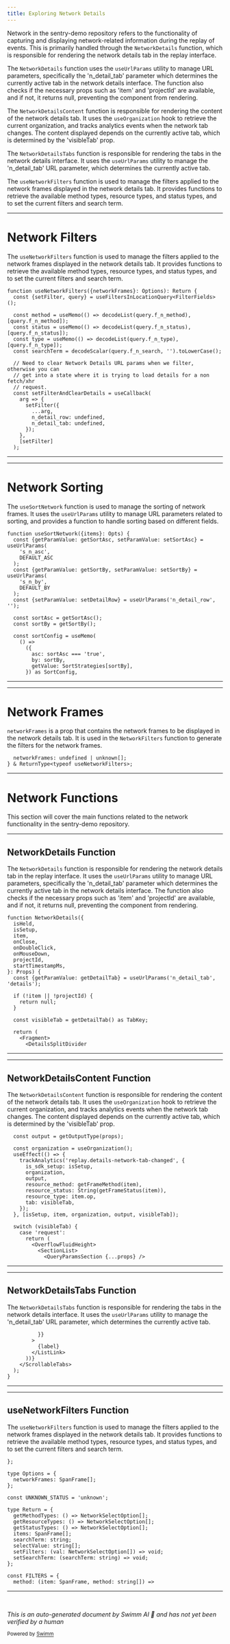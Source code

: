 ```yaml
---
title: Exploring Network Details
---
```

Network in the sentry-demo repository refers to the functionality of capturing and displaying network-related information during the replay of events. This is primarily handled through the `NetworkDetails` function, which is responsible for rendering the network details tab in the replay interface.

The `NetworkDetails` function uses the `useUrlParams` utility to manage URL parameters, specifically the 'n_detail_tab' parameter which determines the currently active tab in the network details interface. The function also checks if the necessary props such as 'item' and 'projectId' are available, and if not, it returns null, preventing the component from rendering.

The `NetworkDetailsContent` function is responsible for rendering the content of the network details tab. It uses the `useOrganization` hook to retrieve the current organization, and tracks analytics events when the network tab changes. The content displayed depends on the currently active tab, which is determined by the 'visibleTab' prop.

The `NetworkDetailsTabs` function is responsible for rendering the tabs in the network details interface. It uses the `useUrlParams` utility to manage the 'n_detail_tab' URL parameter, which determines the currently active tab.

The `useNetworkFilters` function is used to manage the filters applied to the network frames displayed in the network details tab. It provides functions to retrieve the available method types, resource types, and status types, and to set the current filters and search term.

<SwmSnippet path="/static/app/views/replays/detail/network/useNetworkFilters.tsx" line="61">

---

# Network Filters

The `useNetworkFilters` function is used to manage the filters applied to the network frames displayed in the network details tab. It provides functions to retrieve the available method types, resource types, and status types, and to set the current filters and search term.

```tsx
function useNetworkFilters({networkFrames}: Options): Return {
  const {setFilter, query} = useFiltersInLocationQuery<FilterFields>();

  const method = useMemo(() => decodeList(query.f_n_method), [query.f_n_method]);
  const status = useMemo(() => decodeList(query.f_n_status), [query.f_n_status]);
  const type = useMemo(() => decodeList(query.f_n_type), [query.f_n_type]);
  const searchTerm = decodeScalar(query.f_n_search, '').toLowerCase();

  // Need to clear Network Details URL params when we filter, otherwise you can
  // get into a state where it is trying to load details for a non fetch/xhr
  // request.
  const setFilterAndClearDetails = useCallback(
    arg => {
      setFilter({
        ...arg,
        n_detail_row: undefined,
        n_detail_tab: undefined,
      });
    },
    [setFilter]
  );
```

---

</SwmSnippet>

<SwmSnippet path="/static/app/views/replays/detail/network/useSortNetwork.tsx" line="27">

---

# Network Sorting

The `useSortNetwork` function is used to manage the sorting of network frames. It uses the `useUrlParams` utility to manage URL parameters related to sorting, and provides a function to handle sorting based on different fields.

```tsx
function useSortNetwork({items}: Opts) {
  const {getParamValue: getSortAsc, setParamValue: setSortAsc} = useUrlParams(
    's_n_asc',
    DEFAULT_ASC
  );
  const {getParamValue: getSortBy, setParamValue: setSortBy} = useUrlParams(
    's_n_by',
    DEFAULT_BY
  );
  const {setParamValue: setDetailRow} = useUrlParams('n_detail_row', '');

  const sortAsc = getSortAsc();
  const sortBy = getSortBy();

  const sortConfig = useMemo(
    () =>
      ({
        asc: sortAsc === 'true',
        by: sortBy,
        getValue: SortStrategies[sortBy],
      }) as SortConfig,
```

---

</SwmSnippet>

<SwmSnippet path="/static/app/views/replays/detail/network/networkFilters.tsx" line="9">

---

# Network Frames

`networkFrames` is a prop that contains the network frames to be displayed in the network details tab. It is used in the `NetworkFilters` function to generate the filters for the network frames.

```tsx
  networkFrames: undefined | unknown[];
} & ReturnType<typeof useNetworkFilters>;
```

---

</SwmSnippet>

# Network Functions

This section will cover the main functions related to the network functionality in the sentry-demo repository.

<SwmSnippet path="/static/app/views/replays/detail/network/details/index.tsx" line="19">

---

## NetworkDetails Function

The `NetworkDetails` function is responsible for rendering the network details tab in the replay interface. It uses the `useUrlParams` utility to manage URL parameters, specifically the 'n_detail_tab' parameter which determines the currently active tab in the network details interface. The function also checks if the necessary props such as 'item' and 'projectId' are available, and if not, it returns null, preventing the component from rendering.

```tsx
function NetworkDetails({
  isHeld,
  isSetup,
  item,
  onClose,
  onDoubleClick,
  onMouseDown,
  projectId,
  startTimestampMs,
}: Props) {
  const {getParamValue: getDetailTab} = useUrlParams('n_detail_tab', 'details');

  if (!item || !projectId) {
    return null;
  }

  const visibleTab = getDetailTab() as TabKey;

  return (
    <Fragment>
      <DetailsSplitDivider
```

---

</SwmSnippet>

<SwmSnippet path="/static/app/views/replays/detail/network/details/content.tsx" line="30">

---

## NetworkDetailsContent Function

The `NetworkDetailsContent` function is responsible for rendering the content of the network details tab. It uses the `useOrganization` hook to retrieve the current organization, and tracks analytics events when the network tab changes. The content displayed depends on the currently active tab, which is determined by the 'visibleTab' prop.

```tsx
  const output = getOutputType(props);

  const organization = useOrganization();
  useEffect(() => {
    trackAnalytics('replay.details-network-tab-changed', {
      is_sdk_setup: isSetup,
      organization,
      output,
      resource_method: getFrameMethod(item),
      resource_status: String(getFrameStatus(item)),
      resource_type: item.op,
      tab: visibleTab,
    });
  }, [isSetup, item, organization, output, visibleTab]);

  switch (visibleTab) {
    case 'request':
      return (
        <OverflowFluidHeight>
          <SectionList>
            <QueryParamsSection {...props} />
```

---

</SwmSnippet>

<SwmSnippet path="/static/app/views/replays/detail/network/details/tabs.tsx" line="39">

---

## NetworkDetailsTabs Function

The `NetworkDetailsTabs` function is responsible for rendering the tabs in the network details interface. It uses the `useUrlParams` utility to manage the 'n_detail_tab' URL parameter, which determines the currently active tab.

```tsx
          }}
        >
          {label}
        </ListLink>
      ))}
    </ScrollableTabs>
  );
}
```

---

</SwmSnippet>

<SwmSnippet path="/static/app/views/replays/detail/network/useNetworkFilters.tsx" line="27">

---

## useNetworkFilters Function

The `useNetworkFilters` function is used to manage the filters applied to the network frames displayed in the network details tab. It provides functions to retrieve the available method types, resource types, and status types, and to set the current filters and search term.

```tsx
};

type Options = {
  networkFrames: SpanFrame[];
};

const UNKNOWN_STATUS = 'unknown';

type Return = {
  getMethodTypes: () => NetworkSelectOption[];
  getResourceTypes: () => NetworkSelectOption[];
  getStatusTypes: () => NetworkSelectOption[];
  items: SpanFrame[];
  searchTerm: string;
  selectValue: string[];
  setFilters: (val: NetworkSelectOption[]) => void;
  setSearchTerm: (searchTerm: string) => void;
};

const FILTERS = {
  method: (item: SpanFrame, method: string[]) =>
```

---

</SwmSnippet>

&nbsp;

*This is an auto-generated document by Swimm AI 🌊 and has not yet been verified by a human*

<SwmMeta version="3.0.0" repo-id="Z2l0aHViJTNBJTNBc2VudHJ5LWRlbW8lM0ElM0FTd2ltbS1EZW1v" repo-name="sentry-demo" doc-type="overview"><sup>Powered by [Swimm](/)</sup></SwmMeta>
